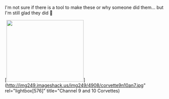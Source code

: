 I'm not sure if there is a tool to make these or why someone did them... but I'm still glad they did 🙂

[<img height="192" src="http://img249.imageshack.us/img249/4908/corvette9n10an7.jpg" width="240" border="0" />](http://img249.imageshack.us/img249/4908/corvette9n10an7.jpg" rel="lightbox[576]" title="Channel 9 and 10 Corvettes)